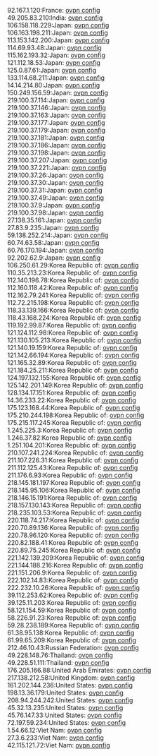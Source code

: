 92.167.1.120:France: [ovpn config](vpn/92_167_1_120.ovpn)  
49.205.83.210:India: [ovpn config](vpn/49_205_83_210.ovpn)  
106.158.118.229:Japan: [ovpn config](vpn/106_158_118_229.ovpn)  
106.163.198.211:Japan: [ovpn config](vpn/106_163_198_211.ovpn)  
113.153.142.200:Japan: [ovpn config](vpn/113_153_142_200.ovpn)  
114.69.93.48:Japan: [ovpn config](vpn/114_69_93_48.ovpn)  
115.162.193.32:Japan: [ovpn config](vpn/115_162_193_32.ovpn)  
121.112.18.53:Japan: [ovpn config](vpn/121_112_18_53.ovpn)  
125.0.87.61:Japan: [ovpn config](vpn/125_0_87_61.ovpn)  
133.114.68.211:Japan: [ovpn config](vpn/133_114_68_211.ovpn)  
14.14.214.80:Japan: [ovpn config](vpn/14_14_214_80.ovpn)  
150.249.156.59:Japan: [ovpn config](vpn/150_249_156_59.ovpn)  
219.100.37.114:Japan: [ovpn config](vpn/219_100_37_114.ovpn)  
219.100.37.146:Japan: [ovpn config](vpn/219_100_37_146.ovpn)  
219.100.37.163:Japan: [ovpn config](vpn/219_100_37_163.ovpn)  
219.100.37.177:Japan: [ovpn config](vpn/219_100_37_177.ovpn)  
219.100.37.179:Japan: [ovpn config](vpn/219_100_37_179.ovpn)  
219.100.37.181:Japan: [ovpn config](vpn/219_100_37_181.ovpn)  
219.100.37.186:Japan: [ovpn config](vpn/219_100_37_186.ovpn)  
219.100.37.198:Japan: [ovpn config](vpn/219_100_37_198.ovpn)  
219.100.37.207:Japan: [ovpn config](vpn/219_100_37_207.ovpn)  
219.100.37.221:Japan: [ovpn config](vpn/219_100_37_221.ovpn)  
219.100.37.26:Japan: [ovpn config](vpn/219_100_37_26.ovpn)  
219.100.37.30:Japan: [ovpn config](vpn/219_100_37_30.ovpn)  
219.100.37.31:Japan: [ovpn config](vpn/219_100_37_31.ovpn)  
219.100.37.49:Japan: [ovpn config](vpn/219_100_37_49.ovpn)  
219.100.37.9:Japan: [ovpn config](vpn/219_100_37_9.ovpn)  
219.100.37.98:Japan: [ovpn config](vpn/219_100_37_98.ovpn)  
27.138.35.161:Japan: [ovpn config](vpn/27_138_35_161.ovpn)  
27.83.9.235:Japan: [ovpn config](vpn/27_83_9_235.ovpn)  
59.138.252.214:Japan: [ovpn config](vpn/59_138_252_214.ovpn)  
60.74.63.58:Japan: [ovpn config](vpn/60_74_63_58.ovpn)  
60.76.170.194:Japan: [ovpn config](vpn/60_76_170_194.ovpn)  
92.202.62.9:Japan: [ovpn config](vpn/92_202_62_9.ovpn)  
106.250.61.29:Korea Republic of: [ovpn config](vpn/106_250_61_29.ovpn)  
110.35.213.23:Korea Republic of: [ovpn config](vpn/110_35_213_23.ovpn)  
112.140.196.78:Korea Republic of: [ovpn config](vpn/112_140_196_78.ovpn)  
112.160.118.42:Korea Republic of: [ovpn config](vpn/112_160_118_42.ovpn)  
112.162.79.241:Korea Republic of: [ovpn config](vpn/112_162_79_241.ovpn)  
112.72.215.198:Korea Republic of: [ovpn config](vpn/112_72_215_198.ovpn)  
118.33.139.166:Korea Republic of: [ovpn config](vpn/118_33_139_166.ovpn)  
118.43.168.224:Korea Republic of: [ovpn config](vpn/118_43_168_224.ovpn)  
119.192.99.87:Korea Republic of: [ovpn config](vpn/119_192_99_87.ovpn)  
121.124.112.98:Korea Republic of: [ovpn config](vpn/121_124_112_98.ovpn)  
121.130.105.213:Korea Republic of: [ovpn config](vpn/121_130_105_213.ovpn)  
121.140.19.159:Korea Republic of: [ovpn config](vpn/121_140_19_159.ovpn)  
121.142.66.194:Korea Republic of: [ovpn config](vpn/121_142_66_194.ovpn)  
121.165.32.89:Korea Republic of: [ovpn config](vpn/121_165_32_89.ovpn)  
121.184.25.211:Korea Republic of: [ovpn config](vpn/121_184_25_211.ovpn)  
124.197.132.155:Korea Republic of: [ovpn config](vpn/124_197_132_155.ovpn)  
125.142.201.149:Korea Republic of: [ovpn config](vpn/125_142_201_149.ovpn)  
128.134.17.151:Korea Republic of: [ovpn config](vpn/128_134_17_151.ovpn)  
14.36.233.22:Korea Republic of: [ovpn config](vpn/14_36_233_22.ovpn)  
175.123.168.44:Korea Republic of: [ovpn config](vpn/175_123_168_44.ovpn)  
175.210.244.198:Korea Republic of: [ovpn config](vpn/175_210_244_198.ovpn)  
175.215.117.245:Korea Republic of: [ovpn config](vpn/175_215_117_245.ovpn)  
1.245.225.3:Korea Republic of: [ovpn config](vpn/1_245_225_3.ovpn)  
1.246.37.82:Korea Republic of: [ovpn config](vpn/1_246_37_82.ovpn)  
1.251.104.201:Korea Republic of: [ovpn config](vpn/1_251_104_201.ovpn)  
210.107.241.224:Korea Republic of: [ovpn config](vpn/210_107_241_224.ovpn)  
211.107.226.31:Korea Republic of: [ovpn config](vpn/211_107_226_31.ovpn)  
211.112.125.43:Korea Republic of: [ovpn config](vpn/211_112_125_43.ovpn)  
211.176.6.93:Korea Republic of: [ovpn config](vpn/211_176_6_93.ovpn)  
218.145.181.197:Korea Republic of: [ovpn config](vpn/218_145_181_197.ovpn)  
218.145.95.106:Korea Republic of: [ovpn config](vpn/218_145_95_106.ovpn)  
218.146.15.191:Korea Republic of: [ovpn config](vpn/218_146_15_191.ovpn)  
218.157.130.143:Korea Republic of: [ovpn config](vpn/218_157_130_143.ovpn)  
218.235.103.53:Korea Republic of: [ovpn config](vpn/218_235_103_53.ovpn)  
220.118.74.217:Korea Republic of: [ovpn config](vpn/220_118_74_217.ovpn)  
220.70.89.136:Korea Republic of: [ovpn config](vpn/220_70_89_136.ovpn)  
220.78.96.120:Korea Republic of: [ovpn config](vpn/220_78_96_120.ovpn)  
220.82.188.41:Korea Republic of: [ovpn config](vpn/220_82_188_41.ovpn)  
220.89.75.245:Korea Republic of: [ovpn config](vpn/220_89_75_245.ovpn)  
221.142.139.209:Korea Republic of: [ovpn config](vpn/221_142_139_209.ovpn)  
221.144.188.216:Korea Republic of: [ovpn config](vpn/221_144_188_216.ovpn)  
221.151.206.9:Korea Republic of: [ovpn config](vpn/221_151_206_9.ovpn)  
222.102.14.83:Korea Republic of: [ovpn config](vpn/222_102_14_83.ovpn)  
222.232.10.26:Korea Republic of: [ovpn config](vpn/222_232_10_26.ovpn)  
39.112.253.62:Korea Republic of: [ovpn config](vpn/39_112_253_62.ovpn)  
39.125.11.203:Korea Republic of: [ovpn config](vpn/39_125_11_203.ovpn)  
58.121.154.59:Korea Republic of: [ovpn config](vpn/58_121_154_59.ovpn)  
58.226.91.23:Korea Republic of: [ovpn config](vpn/58_226_91_23.ovpn)  
59.28.238.189:Korea Republic of: [ovpn config](vpn/59_28_238_189.ovpn)  
61.38.95.138:Korea Republic of: [ovpn config](vpn/61_38_95_138.ovpn)  
61.99.65.209:Korea Republic of: [ovpn config](vpn/61_99_65_209.ovpn)  
212.46.10.43:Russian Federation: [ovpn config](vpn/212_46_10_43.ovpn)  
49.228.148.76:Thailand: [ovpn config](vpn/49_228_148_76.ovpn)  
49.228.51.111:Thailand: [ovpn config](vpn/49_228_51_111.ovpn)  
176.205.166.88:United Arab Emirates: [ovpn config](vpn/176_205_166_88.ovpn)  
217.138.212.58:United Kingdom: [ovpn config](vpn/217_138_212_58.ovpn)  
161.202.144.236:United States: [ovpn config](vpn/161_202_144_236.ovpn)  
198.13.36.179:United States: [ovpn config](vpn/198_13_36_179.ovpn)  
208.94.244.242:United States: [ovpn config](vpn/208_94_244_242.ovpn)  
45.32.13.235:United States: [ovpn config](vpn/45_32_13_235.ovpn)  
45.76.147.33:United States: [ovpn config](vpn/45_76_147_33.ovpn)  
72.197.59.234:United States: [ovpn config](vpn/72_197_59_234.ovpn)  
1.54.66.12:Viet Nam: [ovpn config](vpn/1_54_66_12.ovpn)  
27.3.6.233:Viet Nam: [ovpn config](vpn/27_3_6_233.ovpn)  
42.115.121.72:Viet Nam: [ovpn config](vpn/42_115_121_72.ovpn)  
